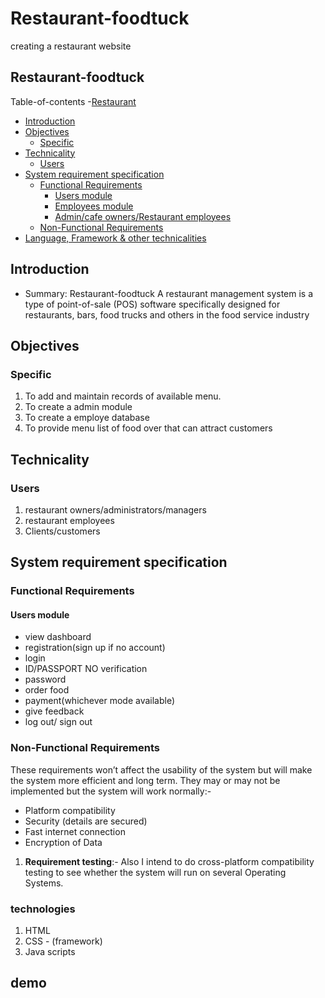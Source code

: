 # Restaurant-foodtuck
creating a restaurant website
## Restaurant-foodtuck
   Table-of-contents
-[Restaurant](#restaurant)
  - [Introduction](#introduction)
  - [Objectives](#objectives)
    - [Specific](#specific)
  - [Technicality](#technicality)
    - [Users](#users)
  - [System requirement specification](#system-requirement-specification)
    - [Functional Requirements](#functional-requirements)
      - [Users module](#users-module)
      - [Employees module](#employees-module)
      - [Admin/cafe owners/Restaurant employees](#admin-ownercafe-managers-module)
    - [Non-Functional Requirements](#non-functional-requirements)
  - [Language, Framework & other technicalities](#language-framework--other-technicalities)

 ## Introduction
 - Summary: 
 Restaurant-foodtuck A restaurant management system is a type of point-of-sale (POS) software specifically designed for restaurants, bars, food trucks and others in the food service industry

## Objectives
### Specific 
1. To add and maintain records of available menu.
2. To create a admin module
3. To create a employe database 
4. To provide menu list of food over that can attract customers



## Technicality

### Users
 1. restaurant owners/administrators/managers
 2. restaurant employees
 3. Clients/customers

## System requirement specification

### Functional Requirements

#### Users module
- view dashboard 
- registration(sign up if no account)
- login 
- ID/PASSPORT NO verification
- password
- order food
- payment(whichever mode available)
- give feedback 
- log out/ sign out




### Non-Functional Requirements
These requirements won’t affect the usability of the system but will make the system more efficient and long term. They may or may not be implemented but the system will work normally:-
- Platform compatibility
- Security (details are secured)
- Fast internet connection
- Encryption of Data
1. **Requirement testing**:- Also I intend to do cross-platform compatibility testing to see whether the system will run on several Operating Systems.

### technologies
 1.  HTML
 2. CSS - (framework)
 3. Java scripts 
 
 ## demo
 
